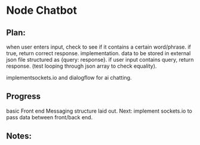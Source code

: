 # Node Chatbot



## Plan:
when user enters input, check to see if it contains a certain word/phrase. if true, return correct response.
implementation. data to be stored in external json file structured as {query: response}. if user input contains query, return response.
(test looping through json array to check equality).

implementsockets.io and dialogflow for ai chatting.

## Progress
basic Front end Messaging structure laid out. Next: implement sockets.io to pass data between front/back end. 
## Notes:
